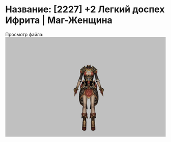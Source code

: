 # Название: [2227] +2 Легкий доспех Ифрита | Маг-Женщина

Просмотр файла:
![p050020.png](p050020.png)